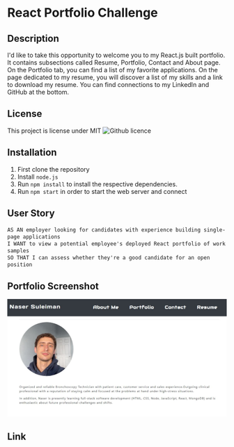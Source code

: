 # React Portfolio Challenge

## Description 

I'd like to take this opportunity to welcome you to my React.js built portfolio. It contains subsections called Resume, Portfolio, Contact and About page. On the Portfolio tab, you can find a list of my favorite applications. On the page dedicated to my resume, you will discover a list of my skills and a link to download my resume. You can find connections to my LinkedIn and GitHub at the bottom.

## License 
This project is license under MIT ![Github licence](http://img.shields.io/badge/license-MIT-blue.svg)


## Installation 

1. First clone the repository 
1. Install `node.js`
1. Run `npm install` to install the respective dependencies. 
1. Run `npm start` in order to start the web server and connect

## User Story

```
AS AN employer looking for candidates with experience building single-page applications
I WANT to view a potential employee's deployed React portfolio of work samples
SO THAT I can assess whether they're a good candidate for an open position
```

## Portfolio Screenshot

![Snip](./assets/mainInterface.JPG) 

## Link 
  